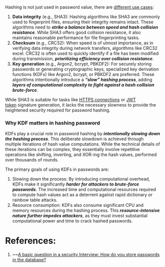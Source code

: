 Hashing is not just used in password value, there are [different use cases](https://iorilan.medium.com/comparison-of-all-hashing-algorithms-88eda61f064a):
1. **Data integrity** (e.g., SHA3): Hashing algorithms like SHA3 are commonly used to fingerprint files, ensuring their integrity remains intact. These algorithms need to ***strike a balance between speed and hash collision resistance***. While SHA3 offers good collision resistance, it also maintains reasonable performance for file fingerprinting tasks.
2. **Checksum** (e.g., CRC32): When speed is of utmost importance, as in verifying data integrity during network transfers, algorithms like CRC32 excel. CRC32 is often used to quickly identify if a file has been modified during transmission, ***prioritizing efficiency over collision resistance***.
3. **Key generation** (e.g., Argon2, bcrypt, PBKDF2): For securely storing passwords or generating cryptographic keys, specialized key derivation functions (KDFs) like Argon2, bcrypt, or PBKDF2 are preferred. These algorithms intentionally introduce a ***“slow” hashing process***, adding ***layers of computational complexity to fight against a hash collision brute-force***.

While SHA3 is suitable for tasks like [HTTPS connections](https://iorilan.medium.com/how-https-works-and-what-exactly-happened-during-a-tls-handshake-165088edbee) or [JWT token](https://iorilan.medium.com/how-does-jwt-work-is-hs256-the-best-option-6cd9463da7b3) signature generation, it lacks the necessary slowness to provide the heightened security required for password hashing.

### Why KDF matters in hashing password

KDFs play a crucial role in password hashing by ***intentionally slowing down the hashing process***. This deliberate slowdown is achieved through multiple iterations of hash value computations. While the technical details of these iterations can be complex, they essentially involve repetitive operations like shifting, inverting, and XOR-ing the hash values, performed over thousands of rounds.

The primary goals of using KDFs in passwords are:
1. Slowing down the process: By introducing computational overhead, KDFs make it significantly ***harder for attackers to brute-force passwords***. The increased time and computational resources required to compute hash values act as a deterrent against rapid dictionary or rainbow table attacks.
2. Resource consumption: KDFs also consume significant CPU and memory resources during the hashing process. This ***resource-intensive nature further impedes attackers***, as they must invest substantial computational power and time to crack hashed passwords.

# References:

1. ~~[A basic question in a security Interview: How do you store passwords in the database?](https://iorilan.medium.com/a-basic-question-in-security-interview-how-do-you-store-passwords-in-the-database-676c125cff64)